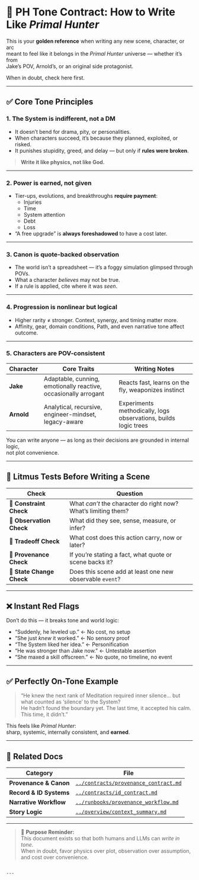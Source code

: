 <!--
───────────────────────────────────────────────────────────────────────────────
🎭 CREATIVE CONTRACT — PH UNIVERSE TONE
───────────────────────────────────────────────────────────────────────────────
Defines the stylistic, tonal, and narrative constraints that make a scene feel
authentically *Primal Hunter*. Used by LLMs and contributors when writing new
arcs, character POVs, or world-consistent content.
───────────────────────────────────────────────────────────────────────────────
-->

# 📜 PH Tone Contract: How to Write Like *Primal Hunter*

This is your **golden reference** when writing any new scene, character, or arc  
meant to feel like it belongs in the *Primal Hunter* universe — whether it’s from  
Jake’s POV, Arnold’s, or an original side protagonist.

When in doubt, check here first.

---

## ✅ Core Tone Principles

### 1. The System is **indifferent**, not a DM
- It doesn’t bend for drama, pity, or personalities.  
- When characters succeed, it’s because they planned, exploited, or risked.  
- It punishes stupidity, greed, and delay — but only if **rules were broken**.  

> **Write it like physics, not like God.**

---

### 2. Power is **earned**, not given
- Tier-ups, evolutions, and breakthroughs **require payment**:  
  - Injuries  
  - Time  
  - System attention  
  - Debt  
  - Loss  
- “A free upgrade” is **always foreshadowed** to have a cost later.

---

### 3. Canon is **quote-backed observation**
- The world isn’t a spreadsheet — it’s a foggy simulation glimpsed through POVs.  
- What a character *believes* may not be true.  
- If a rule is applied, cite where it was *seen*.  

---

### 4. Progression is **nonlinear but logical**
- Higher rarity ≠ stronger. Context, synergy, and timing matter more.  
- Affinity, gear, domain conditions, Path, and even narrative tone affect outcome.

---

### 5. Characters are **POV-consistent**
| Character | Core Traits | Writing Notes |
|------------|-------------|----------------|
| **Jake** | Adaptable, cunning, emotionally reactive, occasionally arrogant | Reacts fast, learns on the fly, weaponizes instinct |
| **Arnold** | Analytical, recursive, engineer-mindset, legacy-aware | Experiments methodically, logs observations, builds logic trees |

You can write anyone — as long as their decisions are grounded in internal logic,  
not plot convenience.

---

## 🧠 Litmus Tests Before Writing a Scene

| Check | Question |
|-------|-----------|
| 🧪 **Constraint Check** | What *can’t* the character do right now? What’s limiting them? |
| 📏 **Observation Check** | What did they see, sense, measure, or infer? |
| 💸 **Tradeoff Check** | What cost does this action carry, now or later? |
| 📜 **Provenance Check** | If you’re stating a fact, what quote or scene backs it? |
| 🔬 **State Change Check** | Does this scene add at least one new observable `event`? |

---

## ❌ Instant Red Flags

Don’t do this — it breaks tone and world logic:

- “Suddenly, he leveled up.” ← No cost, no setup  
- “She just *knew* it worked.” ← No sensory proof  
- “The System liked her idea.” ← Personification  
- “He was stronger than Jake now.” ← Untestable assertion  
- “She maxed a skill offscreen.” ← No quote, no timeline, no event  

---

## ✅ Perfectly On-Tone Example

> “He knew the next rank of Meditation required inner silence… but what counted as ‘silence’ to the System?  
> He hadn’t found the boundary yet. The last time, it accepted his calm.  
> This time, it didn’t.”

This feels like *Primal Hunter*:  
sharp, systemic, internally consistent, and **earned**.

---

## 📎 Related Docs

| Category | File |
|-----------|------|
| **Provenance & Canon** | [`../contracts/provenance_contract.md`](../contracts/provenance_contract.md) |
| **Record & ID Systems** | [`../contracts/id_contract.md`](../contracts/id_contract.md) |
| **Narrative Workflow** | [`../runbooks/provenance_workflow.md`](../runbooks/provenance_workflow.md) |
| **Story Logic** | [`../overview/context_summary.md`](../overview/context_summary.md) |

---

> 🧠 **Purpose Reminder:**  
> This document exists so that both humans and LLMs can *write in tone*.  
> When in doubt, favor physics over plot, observation over assumption,  
> and cost over convenience.
```

---
